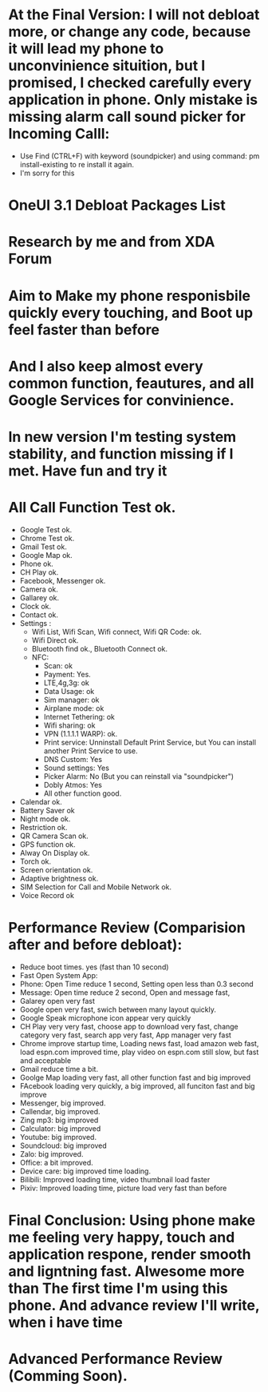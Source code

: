 # At the Final Version: I will not debloat more, or change any code, because it will lead my phone to unconvinience situition, but I promised, I checked carefully every application in phone. Only mistake is missing alarm call sound picker for Incoming Calll:
 * Use Find (CTRL+F) with keyword (soundpicker) and using command: pm install-existing <package name> to re install it again.
 * I'm sorry for this
# OneUI 3.1 Debloat Packages List
# Research by me and from XDA Forum
# Aim to Make my phone responisbile quickly every touching, and Boot up feel faster than before
# And I also keep almost every common function, feautures, and all Google Services for convinience.
# In new version I'm testing system stability, and function missing if I met. Have fun and try it
# All Call Function Test ok.
* Google Test ok.
* Chrome Test ok.
* Gmail Test ok.
* Google Map ok.
* Phone ok.
* CH Play ok.
* Facebook, Messenger ok.
* Camera ok.
* Gallarey ok.
* Clock ok.
* Contact ok.
* Settings :
  * Wifi List, Wifi Scan, Wifi connect, Wifi QR Code: ok.
  * Wifi Direct ok.
  * Bluetooth find ok., Bluetooth Connect ok.
  * NFC:
    * Scan: ok
    * Payment: Yes.
    * LTE,4g,3g: ok
    * Data Usage: ok
    * Sim manager: ok
    * Airplane mode: ok
    * Internet Tethering: ok
    * Wifi sharing: ok
    * VPN (1.1.1.1 WARP): ok.
    * Print service: Unninstall Default Print Service, but You can install another Print Service to use.
    * DNS Custom: Yes
    * Sound settings: Yes
    * Picker Alarm: No (But you can reinstall via "soundpicker")
    * Dobly Atmos: Yes
    * All other function good.
* Calendar ok.
* Battery Saver ok
* Night mode ok.
* Restriction ok.
* QR Camera Scan ok.
* GPS function ok.
* Alway On Display ok.
* Torch ok.
* Screen orientation ok.
* Adaptive brightness ok.
* SIM Selection for Call and Mobile Network ok.
* Voice Record ok


# Performance Review (Comparision after and before debloat):
* Reduce boot times. yes (fast than 10 second)
* Fast Open System App:
 * Phone: Open Time reduce 1 second, Setting open less than 0.3 second
 * Message: Open time reduce 2 second, Open and message fast, 
 * Galarey open very fast
 * Google open very fast, swich between many layout quickly.
 * Google Speak microphone icon appear very quickly
 * CH Play very very fast, choose app to download very fast, change category very fast, search app very fast, App manager very fast
 * Chrome improve startup time, Loading news fast, load amazon web fast, load espn.com improved time, play video on espn.com still slow, but fast and acceptable
 * Gmail reduce time a bit.
 * Goolge Map loading very fast, all other function fast and big improved
 * FAcebook loading very quickly, a big improved, all funciton fast and big improve
 * Messenger, big improved.
 * Callendar, big improved.
 * Zing mp3: big improved
 * Calculator: big improved
 * Youtube: big improved.
 * Soundcloud: big improved
 * Zalo: big improved.
 * Office: a bit improved.
 * Device care: big improved time loading.
 * Bilibili: Improved loading time, video thumbnail load faster
 * Pixiv: Improved loading time, picture load very fast than before
# Final Conclusion: Using phone make me feeling very happy, touch and application respone, render smooth and ligntning fast. Alwesome more than The first time I'm using this phone. And advance review I'll write, when i have time
# Advanced Performance Review (Comming Soon).

